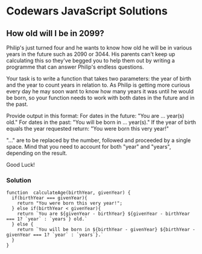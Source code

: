 # Codewars JavaScript Solutions

## How old will I be in 2099?

Philip's just turned four and he wants to know how old he will be in various years in the future such as 2090 or 3044. His parents can't keep up calculating this so they've begged you to help them out by writing a programme that can answer Philip's endless questions.

Your task is to write a function that takes two parameters: the year of birth and the year to count years in relation to. As Philip is getting more curious every day he may soon want to know how many years it was until he would be born, so your function needs to work with both dates in the future and in the past.

Provide output in this format: For dates in the future: "You are ... year(s) old." For dates in the past: "You will be born in ... year(s)." If the year of birth equals the year requested return: "You were born this very year!"

"..." are to be replaced by the number, followed and proceeded by a single space. Mind that you need to account for both "year" and "years", depending on the result.

Good Luck!

### Solution

```
function  calculateAge(birthYear, givenYear) {
  if(birthYear === givenYear){
    return "You were born this very year!";
  } else if(birthYear < givenYear){
    return `You are ${givenYear - birthYear} ${givenYear - birthYear === 1? `year` : `years`} old.`
  } else {
    return `You will be born in ${birthYear - givenYear} ${birthYear - givenYear === 1? `year` : `years`}.`
  }
}
```
